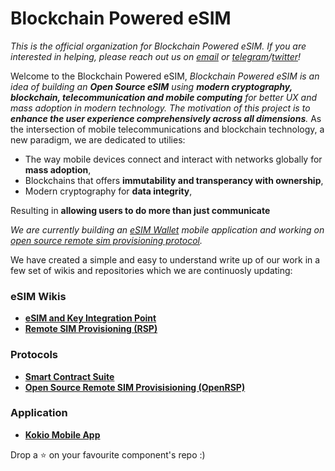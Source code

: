 # Blockchain Powered eSIM
_This is the official organization for Blockchain Powered eSIM. If you are interested in helping, please reach out us on [email](arpitxdungeon@gmail.com) or [telegram](https://t.me/dungexn)/[twitter](https://twitter.com/ARPITKU80579385)!_

Welcome to the Blockchain Powered eSIM,
_Blockchain Powered eSIM is an idea of building an **Open Source eSIM** using **modern cryptography, blockchain, telecommunication and mobile computing** for better UX and mass adoption in modern technology._ 
_The motivation of this project is to **enhance the user experience comprehensively across all dimensions**._
As the intersection of mobile telecommunications and blockchain technology, a new paradigm, we are dedicated to utilies:  
- The way mobile devices connect and interact with networks globally for **mass adoption**,
- Blockchains that offers **immutability and transperancy with ownership**,
- Modern cryptography for **data integrity**,

Resulting in **allowing users to do more than just communicate**  

_We are currently building an [eSIM Wallet](https://github.com/Blockchain-Powered-eSIM/eSIM-Wallet) mobile application and working on [open source remote sim provisioning protocol](https://github.com/Blockchain-Powered-eSIM/OpenRSP)._  

We have created a simple and easy to understand write up of our work in a few set of wikis and repositories which we are continuosly updating: 

### eSIM Wikis
- **[eSIM and Key Integration Point](https://github.com/Blockchain-Powered-eSIM/eSIM-Wallet/wiki/eSIM-and-Key-Integration-Point)**
- **[Remote SIM Provisioning (RSP)](https://github.com/Blockchain-Powered-eSIM/eSIM-Wallet/wiki/Remote-SIM-Provisioning)**

### Protocols
- **[Smart Contract Suite](https://github.com/Blockchain-Powered-eSIM/smart-contract-suite)**
- **[Open Source Remote SIM Provisisioning (OpenRSP)](https://github.com/Blockchain-Powered-eSIM/OpenRSP)**

### Application
- **[Kokio Mobile App](https://www.kokio.app)**

Drop a ⭐ on your favourite component's repo :)


